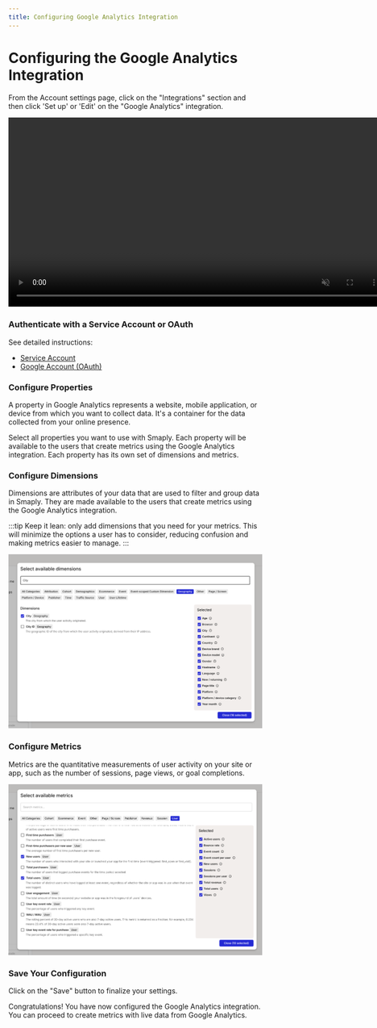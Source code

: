 ```yaml
---
title: Configuring Google Analytics Integration
---
```

# Configuring the Google Analytics Integration

From the Account settings page, click on the "Integrations" section and then click 'Set up' or 'Edit' on the "Google Analytics" integration.

<video src="/smaply-knowledge/videos/metrics/setup_google_analytics.mp4" autoPlay loop muted width="750px"></video>

### Authenticate with a Service Account or OAuth

See detailed instructions:
  - [Service Account](30-service-account.md) 
  - [Google Account (OAuth)](40-o-auth.md)

### Configure Properties

A property in Google Analytics represents a website, mobile application, or device from which you want to collect data. It's a container for the data collected from your online presence.

Select all properties you want to use with Smaply. Each property will be available to the users that create metrics using the Google Analytics integration. Each property has its own set of dimensions and metrics.

### Configure Dimensions 

Dimensions are attributes of your data that are used to filter and group data in Smaply. They are made available to the users that create metrics using the Google Analytics integration.

:::tip
Keep it lean: only add dimensions that you need for your metrics. This will minimize the options a user has to consider, reducing confusion and making metrics easier to manage.
:::

![select_dimensions](select_dimensions.png)

### Configure Metrics

Metrics are the quantitative measurements of user activity on your site or app, such as the number of sessions, page views, or goal completions.

![select_metrics](select_metrics.png)

### Save Your Configuration

Click on the "Save" button to finalize your settings.

Congratulations! You have now configured the Google Analytics integration. You can proceed to create metrics with live data from Google Analytics.